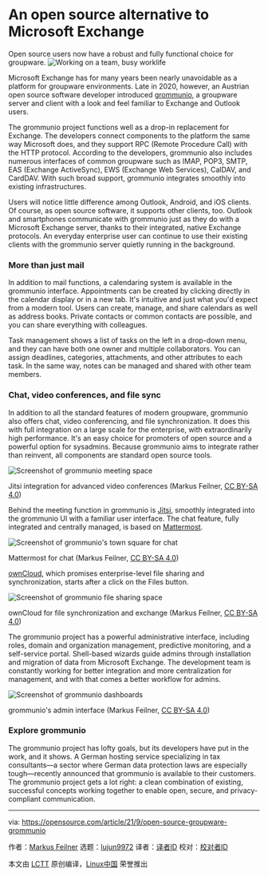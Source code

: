 [#]: subject: "An open source alternative to Microsoft Exchange"
[#]: via: "https://opensource.com/article/21/9/open-source-groupware-grommunio"
[#]: author: "Markus Feilner https://opensource.com/users/mfeilner"
[#]: collector: "lujun9972"
[#]: translator: " "
[#]: reviewer: " "
[#]: publisher: " "
[#]: url: " "

An open source alternative to Microsoft Exchange
======
Open source users now have a robust and fully functional choice for
groupware.
![Working on a team, busy worklife][1]

Microsoft Exchange has for many years been nearly unavoidable as a platform for groupware environments. Late in 2020, however, an Austrian open source software developer introduced [grommunio][2], a groupware server and client with a look and feel familiar to Exchange and Outlook users.

The grommunio project functions well as a drop-in replacement for Exchange. The developers connect components to the platform the same way Microsoft does, and they support RPC (Remote Procedure Call) with the HTTP protocol. According to the developers, grommunio also includes numerous interfaces of common groupware such as IMAP, POP3, SMTP, EAS (Exchange ActiveSync), EWS (Exchange Web Services), CalDAV, and CardDAV. With such broad support, grommunio integrates smoothly into existing infrastructures.

Users will notice little difference among Outlook, Android, and iOS clients. Of course, as open source software, it supports other clients, too. Outlook and smartphones communicate with grommunio just as they do with a Microsoft Exchange server, thanks to their integrated, native Exchange protocols. An everyday enterprise user can continue to use their existing clients with the grommunio server quietly running in the background.

### More than just mail

In addition to mail functions, a calendaring system is available in the grommunio interface. Appointments can be created by clicking directly in the calendar display or in a new tab. It's intuitive and just what you'd expect from a modern tool. Users can create, manage, and share calendars as well as address books. Private contacts or common contacts are possible, and you can share everything with colleagues.

Task management shows a list of tasks on the left in a drop-down menu, and they can have both one owner and multiple collaborators. You can assign deadlines, categories, attachments, and other attributes to each task. In the same way, notes can be managed and shared with other team members.

### Chat, video conferences, and file sync

In addition to all the standard features of modern groupware, grommunio also offers chat, video conferencing, and file synchronization. It does this with full integration on a large scale for the enterprise, with extraordinarily high performance. It's an easy choice for promoters of open source and a powerful option for sysadmins. Because grommunio aims to integrate rather than reinvent, all components are standard open source tools.

![Screenshot of grommunio meeting space][3]

Jitsi integration for advanced video conferences (Markus Feilner, [CC BY-SA 4.0][4])

Behind the meeting function in grommunio is [Jitsi][5], smoothly integrated into the grommunio UI with a familiar user interface. The chat feature, fully integrated and centrally managed, is based on [Mattermost][6].

![Screenshot of grommunio's town square for chat][7]

Mattermost for chat (Markus Feilner, [CC BY-SA 4.0][4])

[ownCloud][8], which promises enterprise-level file sharing and synchronization, starts after a click on the Files button.

![Screenshot of grommunio file sharing space][9]

ownCloud for file synchronization and exchange (Markus Feilner, [CC BY-SA 4.0][4])

The grommunio project has a powerful administrative interface, including roles, domain and organization management, predictive monitoring, and a self-service portal. Shell-based wizards guide admins through installation and migration of data from Microsoft Exchange. The development team is constantly working for better integration and more centralization for management, and with that comes a better workflow for admins.

![Screenshot of grommunio dashboards][10]

grommunio's admin interface (Markus Feilner, [CC BY-SA 4.0][4])

### Explore grommunio

The grommunio project has lofty goals, but its developers have put in the work, and it shows. A German hosting service specializing in tax consultants—a sector where German data protection laws are especially tough—recently announced that grommunio is available to their customers. The grommunio project gets a lot right: a clean combination of existing, successful concepts working together to enable open, secure, and privacy-compliant communication.

--------------------------------------------------------------------------------

via: https://opensource.com/article/21/9/open-source-groupware-grommunio

作者：[Markus Feilner][a]
选题：[lujun9972][b]
译者：[译者ID](https://github.com/译者ID)
校对：[校对者ID](https://github.com/校对者ID)

本文由 [LCTT](https://github.com/LCTT/TranslateProject) 原创编译，[Linux中国](https://linux.cn/) 荣誉推出

[a]: https://opensource.com/users/mfeilner
[b]: https://github.com/lujun9972
[1]: https://opensource.com/sites/default/files/styles/image-full-size/public/lead-images/team_dev_email_chat_video_work_wfm_desk_520.png?itok=6YtME4Hj (Working on a team, busy worklife)
[2]: https://grommunio.com/en/
[3]: https://opensource.com/sites/default/files/uploads/jitsi_0.png (grommunio meeting space)
[4]: https://creativecommons.org/licenses/by-sa/4.0/
[5]: https://opensource.com/article/20/5/open-source-video-conferencing
[6]: https://opensource.com/education/16/3/mattermost-open-source-chat
[7]: https://opensource.com/sites/default/files/uploads/mattermost.png (grommunio's town square for chat)
[8]: https://owncloud.com/
[9]: https://opensource.com/sites/default/files/uploads/owncloud_0.png (Owncloud for file synchronization and exchange)
[10]: https://opensource.com/sites/default/files/uploads/grommunio_interface_0.png (Screenshot of grommunio dashboards)
